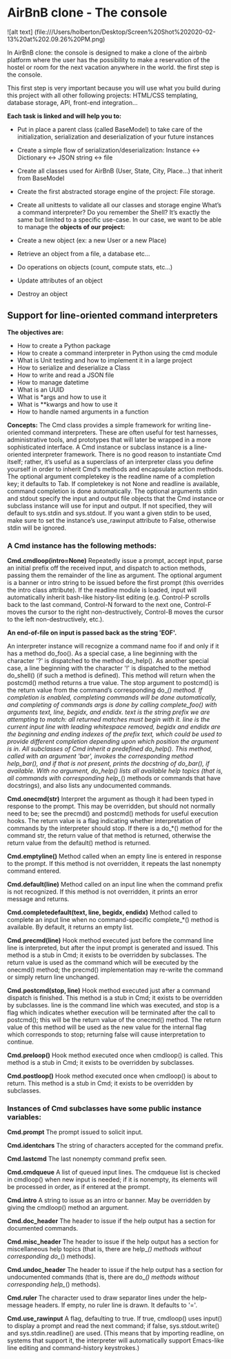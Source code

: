 # AirBnB clone - The console


![alt text] (file:///Users/holberton/Desktop/Screen%20Shot%202020-02-13%20at%202.09.26%20PM.png)

In AirBnB clone: ​​the console is designed to make a clone of the airbnb platform where the user has the possibility to make a reservation of the hostel or room for the next vacation anywhere in the world. the first step is the console.

This first step is very important because you will use what you build during this project with all other following projects: HTML/CSS templating, database storage, API, front-end integration…

**Each task is linked and will help you to:**

- Put in place a parent class (called BaseModel) to take care of the initialization, serialization and deserialization of your future instances
- Create a simple flow of serialization/deserialization: Instance <-> Dictionary <-> JSON string <-> file
- Create all classes used for AirBnB (User, State, City, Place…) that inherit from BaseModel
- Create the first abstracted storage engine of the project: File storage.
- Create all unittests to validate all our classes and storage engine
What’s a command interpreter?
Do you remember the Shell? It’s exactly the same but limited to a specific use-case. 
In our case, we want to be able to manage the **objects of our project:**

- Create a new object (ex: a new User or a new Place)
- Retrieve an object from a file, a database etc…
- Do operations on objects (count, compute stats, etc…)
- Update attributes of an object
- Destroy an object
## Support for line-oriented command interpreters

**The objectives are:**

- How to create a Python package
- How to create a command interpreter in Python using the cmd module
- What is Unit testing and how to implement it in a large project
- How to serialize and deserialize a Class
- How to write and read a JSON file
- How to manage datetime
- What is an UUID
- What is *args and how to use it
- What is **kwargs and how to use it
- How to handle named arguments in a function

**Concepts:**
The Cmd class provides a simple framework for writing line-oriented command interpreters. These are often useful for test harnesses, administrative tools, and prototypes that will later be wrapped in a more sophisticated interface. A Cmd instance or subclass instance is a line-oriented interpreter framework. There is no good reason to instantiate Cmd itself; rather, it’s useful as a superclass of an interpreter class you define yourself in order to inherit Cmd‘s methods and encapsulate action methods. The optional argument completekey is the readline name of a completion key; it defaults to Tab. If completekey is not None and readline is available, command completion is done automatically. The optional arguments stdin and stdout specify the input and output file objects that the Cmd instance or subclass instance will use for input and output. If not specified, they will default to sys.stdin and sys.stdout. If you want a given stdin to be used, make sure to set the instance’s use_rawinput attribute to False, otherwise stdin will be ignored.

### A Cmd instance has the following methods:

**Cmd.cmdloop(intro=None)**
Repeatedly issue a prompt, accept input, parse an initial prefix off the received input, and dispatch to action methods, passing them the remainder of the line as argument. The optional argument is a banner or intro string to be issued before the first prompt (this overrides the intro class attribute). If the readline module is loaded, input will automatically inherit bash-like history-list editing (e.g. Control-P scrolls back to the last command, Control-N forward to the next one, Control-F moves the cursor to the right non-destructively, Control-B moves the cursor to the left non-destructively, etc.).

**An end-of-file on input is passed back as the string 'EOF'.**

An interpreter instance will recognize a command name foo if and only if it has a method do_foo(). As a special case, a line beginning with the character '?' is dispatched to the method do_help(). As another special case, a line beginning with the character '!' is dispatched to the method do_shell() (if such a method is defined). This method will return when the postcmd() method returns a true value. The stop argument to postcmd() is the return value from the command’s corresponding do_*() method. If completion is enabled, completing commands will be done automatically, and completing of commands args is done by calling complete_foo() with arguments text, line, begidx, and endidx. text is the string prefix we are attempting to match: all returned matches must begin with it. line is the current input line with leading whitespace removed, begidx and endidx are the beginning and ending indexes of the prefix text, which could be used to provide different completion depending upon which position the argument is in. All subclasses of Cmd inherit a predefined do_help(). This method, called with an argument 'bar', invokes the corresponding method help_bar(), and if that is not present, prints the docstring of do_bar(), if available. With no argument, do_help() lists all available help topics (that is, all commands with corresponding help_*() methods or commands that have docstrings), and also lists any undocumented commands.

**Cmd.onecmd(str)**
Interpret the argument as though it had been typed in response to the prompt. This may be overridden, but should not normally need to be; see the precmd() and postcmd() methods for useful execution hooks. The return value is a flag indicating whether interpretation of commands by the interpreter should stop. If there is a do_*() method for the command str, the return value of that method is returned, otherwise the return value from the default() method is returned.

**Cmd.emptyline()**
Method called when an empty line is entered in response to the prompt. If this method is not overridden, it repeats the last nonempty command entered.

**Cmd.default(line)**
Method called on an input line when the command prefix is not recognized. If this method is not overridden, it prints an error message and returns.

**Cmd.completedefault(text, line, begidx, endidx)**
Method called to complete an input line when no command-specific complete_*() method is available. By default, it returns an empty list.

**Cmd.precmd(line)**
Hook method executed just before the command line line is interpreted, but after the input prompt is generated and issued. This method is a stub in Cmd; it exists to be overridden by subclasses. The return value is used as the command which will be executed by the onecmd() method; the precmd() implementation may re-write the command or simply return line unchanged.

**Cmd.postcmd(stop, line)**
Hook method executed just after a command dispatch is finished. This method is a stub in Cmd; it exists to be overridden by subclasses. line is the command line which was executed, and stop is a flag which indicates whether execution will be terminated after the call to postcmd(); this will be the return value of the onecmd() method. The return value of this method will be used as the new value for the internal flag which corresponds to stop; returning false will cause interpretation to continue.

**Cmd.preloop()**
Hook method executed once when cmdloop() is called. This method is a stub in Cmd; it exists to be overridden by subclasses.

**Cmd.postloop()**
Hook method executed once when cmdloop() is about to return. This method is a stub in Cmd; it exists to be overridden by subclasses.

### Instances of Cmd subclasses have some public instance variables:

**Cmd.prompt**
The prompt issued to solicit input.

**Cmd.identchars**
The string of characters accepted for the command prefix.

**Cmd.lastcmd**
The last nonempty command prefix seen.

**Cmd.cmdqueue**
A list of queued input lines. The cmdqueue list is checked in cmdloop() when new input is needed; if it is nonempty, its elements will be processed in order, as if entered at the prompt.

**Cmd.intro**
A string to issue as an intro or banner. May be overridden by giving the cmdloop() method an argument.

**Cmd.doc_header**
The header to issue if the help output has a section for documented commands.

**Cmd.misc_header**
The header to issue if the help output has a section for miscellaneous help topics (that is, there are help_*() methods without corresponding do_*() methods).

**Cmd.undoc_header**
The header to issue if the help output has a section for undocumented commands (that is, there are do_*() methods without corresponding help_*() methods).

**Cmd.ruler**
The character used to draw separator lines under the help-message headers. If empty, no ruler line is drawn. It defaults to '='.

**Cmd.use_rawinput**
A flag, defaulting to true. If true, cmdloop() uses input() to display a prompt and read the next command; if false, sys.stdout.write() and sys.stdin.readline() are used. (This means that by importing readline, on systems that support it, the interpreter will automatically support Emacs-like line editing and command-history keystrokes.)


